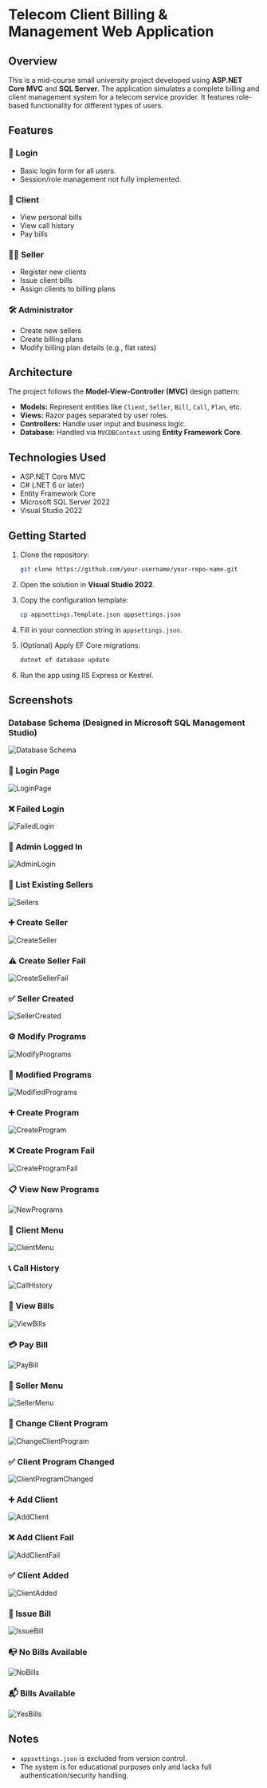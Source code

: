 # Telecom Client Billing & Management Web Application

## Overview

This is a mid-course small university project developed using **ASP.NET Core MVC** and **SQL Server**. The application simulates a complete billing and client management system for a telecom service provider. It features role-based functionality for different types of users.

## Features

### 🔐 Login
- Basic login form for all users.
- Session/role management not fully implemented.

### 👤 Client
- View personal bills
- View call history
- Pay bills 

### 🧑‍💼 Seller
- Register new clients
- Issue client bills
- Assign clients to billing plans

### 🛠️ Administrator
- Create new sellers
- Create billing plans
- Modify billing plan details (e.g., flat rates)

## Architecture

The project follows the **Model-View-Controller (MVC)** design pattern:

- **Models:** Represent entities like `Client`, `Seller`, `Bill`, `Call`, `Plan`, etc.
- **Views:** Razor pages separated by user roles.
- **Controllers:** Handle user input and business logic.
- **Database:** Handled via `MVCDBContext` using **Entity Framework Core**.

## Technologies Used

- ASP.NET Core MVC
- C# (.NET 6 or later)
- Entity Framework Core
- Microsoft SQL Server 2022
- Visual Studio 2022

## Getting Started

1. Clone the repository:
   ```bash
   git clone https://github.com/your-username/your-repo-name.git
   ```

2. Open the solution in **Visual Studio 2022**.

3. Copy the configuration template:
   ```bash
   cp appsettings.Template.json appsettings.json
   ```

4. Fill in your connection string in `appsettings.json`.

5. (Optional) Apply EF Core migrations:
   ```bash
   dotnet ef database update
   ```

6. Run the app using IIS Express or Kestrel.

## Screenshots

### Database Schema (Designed in Microsoft SQL Management Studio)
![Database Schema](screenshots/DB_Schema.png)

### 🔐 Login Page
![LoginPage](screenshots/5_Login.png)

### ❌ Failed Login
![FailedLogin](screenshots/6_Fail_Login.png)

### 👑 Admin Logged In
![AdminLogin](screenshots/7_Admin_Menu.png)

### 📃 List Existing Sellers
![Sellers](screenshots/8_List_Existing_Sellers.png)

### ➕ Create Seller
![CreateSeller](screenshots/9_Create_Seller.png)

### ⚠️ Create Seller Fail
![CreateSellerFail](screenshots/9_FaiI.png)

### ✅ Seller Created
![SellerCreated](screenshots/10_Seller_Created.png)

### ⚙️ Modify Programs
![ModifyPrograms](screenshots/11_Modify_Programs.png)

### 📝 Modified Programs
![ModifiedPrograms](screenshots/12_Modified_Programs.png)

### ➕ Create Program
![CreateProgram](screenshots/13_Create_Program.png)

### ❌ Create Program Fail
![CreateProgramFail](screenshots/13_Create_Program_Fail.png)

### 📋 View New Programs
![NewPrograms](screenshots/14_New_Programs.png)

### 👤 Client Menu
![ClientMenu](screenshots/15_Client_Menu.png)

### 📞 Call History
![CallHistory](screenshots/16_Call_History.png)

### 📄 View Bills
![ViewBills](screenshots/17_View_Bills.png)

### 💳 Pay Bill
![PayBill](screenshots/18_Pay_Bill.png)

### 🧾 Seller Menu
![SellerMenu](screenshots/19_Seller_Menu.png)

### 🔄 Change Client Program
![ChangeClientProgram](screenshots/20_Change_Client_Program.png)

### ✅ Client Program Changed
![ClientProgramChanged](screenshots/21_Changed_Client_Program.png)

### ➕ Add Client
![AddClient](screenshots/22_Add_Client.png)

### ❌ Add Client Fail
![AddClientFail](screenshots/22_Add_Client_Fail.png)

### ✅ Client Added
![ClientAdded](screenshots/23_Client_Added.png)

### 🧾 Issue Bill
![IssueBill](screenshots/24_Issue_Bill.png)

### 📭 No Bills Available
![NoBills](screenshots/25_No_Bills.png)

### 📬 Bills Available
![YesBills](screenshots/25_Yes_Bills.png)

## Notes

- `appsettings.json` is excluded from version control.
- The system is for educational purposes only and lacks full authentication/security handling.
